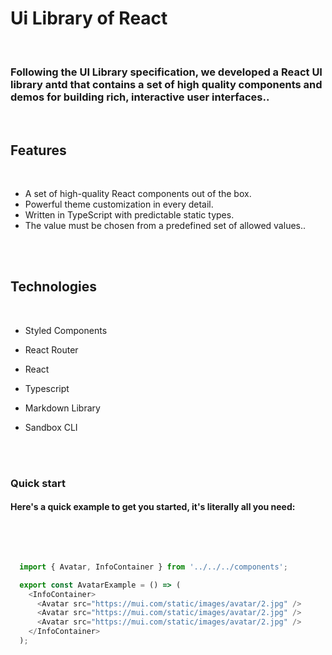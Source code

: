 
**<h1 id='intro' >Ui Library of React </h2>**

<br />

### Following the UI Library specification, we developed a React UI library antd that contains a set of high quality components and demos for building rich, interactive user interfaces..
<br />


**<h2 id='features' >Features</h2>**
<br />

- A set of high-quality React components out of the box.
- Powerful theme customization in every detail.
- Written in TypeScript with predictable static types.
- The value must be chosen from a predefined set of allowed values..
<br />
<br />


## Technologies
<br />

  - Styled Components

  - React Router

  - React

  - Typescript

  - Markdown Library

  - Sandbox CLI 

<br />

<br />


**<h3 id='quick-start' >Quick start</h3>**

#### Here's a quick example to get you started, it's literally all you need:


<br />
<br />

~~~js

  import { Avatar, InfoContainer } from '../../../components';

  export const AvatarExample = () => (
    <InfoContainer>
      <Avatar src="https://mui.com/static/images/avatar/2.jpg" />
      <Avatar src="https://mui.com/static/images/avatar/2.jpg" />
      <Avatar src="https://mui.com/static/images/avatar/2.jpg" />
    </InfoContainer>
  );


~~~




<br />
